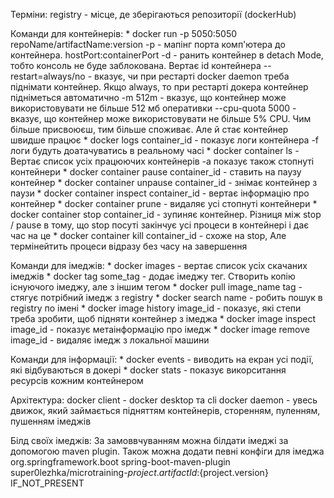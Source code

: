 Терміни:
    registry - місце, де зберігаються репозиторії (dockerHub)

Команди для контейнерів:
    * docker run -p 5050:5050 repoName/artifactName:version
        -p - мапінг порта комп'ютера до контейнера. hostPort:containerPort
        -d - ранить контейнер в detach Mode, тобто консоль не буде заблокована. Вертає id контейнера
        --restart=always/no - вказує, чи при рестарті docker daemon треба піднімати контейнер. Якщо always, то при рестарті докера контейнер підніметься автоматично
        -m 512m - вказує, що контейнер може використовувати не більше 512 мб оперативки
        --cpu-quota 5000 - вказує, що контейнер може використовувати не більше 5% CPU. Чим більше присвоюєш, тим більше споживає. Але й стає контейнер швидше працює
    * docker logs container_id - показує логи контейнера
        -f логи будуть доатачуватись в реальному часі
    * docker container ls - Вертає список усіх працюючих контейнерів
        -а показує також стопнуті контейнери
    * docker container pause container_id - ставить на паузу контейнер
    * docker container unpause container_id - знімає контейнер з паузи
    * docker container inspect container_id - вертає інформацію про контейнер
    * docker container prune - видаляє усі стопнуті контейнери
    * docker container stop container_id - зупиняє контейнер. Різниця між stop / pause в тому, що stop посуті закінчує усі процеси в контейнері і дає час на це
    * docker container kill container_id - схоже на stop, Але термінейтить процеси відразу без часу на завершення

Команди для імеджів:
    * docker images - вертає список усіх скачаних імеджів
    * docker tag some_tag - додає імеджу тег. Створить копію існуючого імеджу, але з іншим тегом
    * docker pull image_name tag - стягує потрібний імедж з registry
    * docker search name - робить пошук в registry по імені
    * docker image history image_id - показує, які степи треба зробити, щоб підняти контейнер з імеджа
    * docker image inspect image_id - показує метаінформацію про імедж
    * docker image remove image_id - видаляє імедж з локальної машини

Команди для інформації:
    * docker events - виводить на екран усі події, які відбуваються в докері
    * docker stats - показує викорситання ресурсів кожним контейнером

Архітектура:
    docker client - docker desktop та cli
    docker daemon - увесь движок, який займається підняттям контейнерів, сторенням, пуленням, пушенням імеджів

Білд своїх імеджів:
    За замоввчуванням можна білдати імеджі за допомогою maven plugin. Також можна додати певні конфіги для імеджа
    <build>
        <plugins>
            <plugin>
                <groupId>org.springframework.boot</groupId>
                <artifactId>spring-boot-maven-plugin</artifactId>
                <!-- Ось цей конфіг потрібен для того, щоб створити image. pullPolicy вказує, коли потрібно тягнути
                     залежні images. По дефолту щоразу при створенні імеджа з регістрі буде тягнутись потрібні імеджі,
                     Якщо поставити IF_NOT_PRESENT, то буде тягнутись, якщо імеджа немає локально
                -->
                <configuration>
                    <image>
                        <name>super0lezhka/microtraining-${project.artifactId}:${project.version}</name>
                    </image>
                    <pullPolicy>IF_NOT_PRESENT</pullPolicy>
                </configuration>
            </plugin>
        </plugins>
    </build>